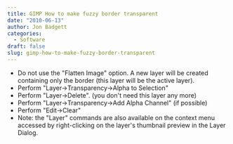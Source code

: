 ```yaml
---
title: GIMP How to make fuzzy border transparent
date: "2010-06-13"
author: Jon Badgett
categories:
  - Software
draft: false
slug: gimp-how-to-make-fuzzy-border-transparent
---
```


- Do not use the "Flatten Image" option. A new layer will be created containing
  only the border (this layer will be the active layer).
- Perform "Layer-&gt;Transparency-&gt;Alpha to Selection"
- Perform "Layer-&gt;Delete". (you don't need this layer any more)
- Perform "Layer-&gt;Transparency-&gt;Add Alpha Channel" (if possible)
- Perform "Edit-&gt;Clear"
- Note: the "Layer" commands are also available on the context menu accessed by
  right-clicking on the layer's thumbnail preview in the Layer Dialog.
